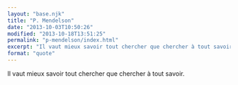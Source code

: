 ```yaml
---
layout: "base.njk"
title: "P. Mendelson"
date: "2013-10-03T10:50:26"
modified: "2013-10-18T13:51:25"
permalink: "p-mendelson/index.html"
excerpt: "Il vaut mieux savoir tout chercher que chercher à tout savoir."
format: "quote"
---
```

Il vaut mieux savoir tout chercher que chercher à tout savoir.